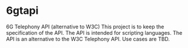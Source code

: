 # 6gtapi
6G Telephony API (alternative to W3C)
This project is to keep the specification of the API. 
The API is intended for scripting languages.
The API is an alternative to the W3C Telephony API.
Use cases are TBD.
